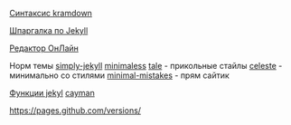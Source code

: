 

[Синтаксис kramdown](https://kramdown.gettalong.org/syntax.html#tables)

[Шпаргалка по Jekyll](https://learn.cloudcannon.com/jekyll-cheat-sheet/)

[Редактор ОнЛайн](https://prose.io/) 


Норм темы
[simply-jekyll](https://jekyll-themes.com/simply-jekyll/)
[minimaless](https://jekyll-themes.com/minimaless/)
[tale](https://github.com/chesterhow/tale) - прикольные стайлы
[celeste](https://nicoelayda.github.io/celeste/) - минимально со стилями
[minimal-mistakes](hhttps://mmistakes.github.io/minimal-mistakes/) - прям сайтик
[](ttps://jekyll-themes.com/just-the-docs/)




<a href="https://learn.cloudcannon.com/jekyll-cheat-sheet/">Функции jekyl</a>
<a href="https://github.com/pages-themes/cayman">cayman</a>


https://pages.github.com/versions/